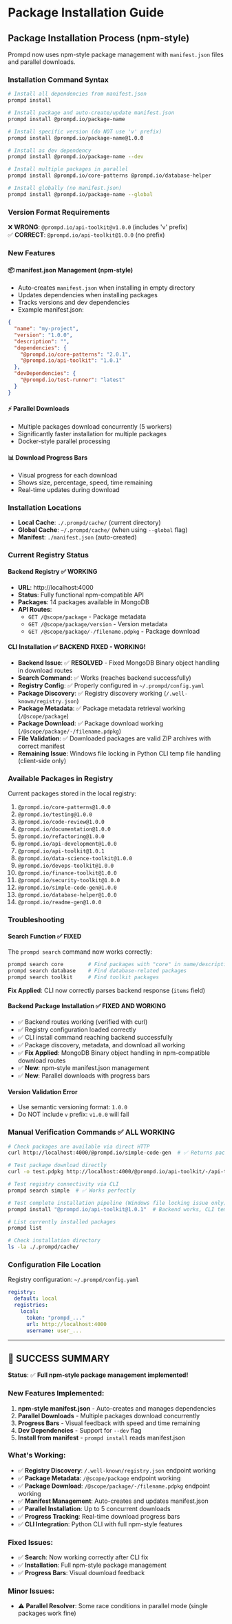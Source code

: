 # Package Installation Guide

## Package Installation Process (npm-style)

Prompd now uses npm-style package management with `manifest.json` files and parallel downloads.

### Installation Command Syntax

```bash
# Install all dependencies from manifest.json
prompd install

# Install package and auto-create/update manifest.json
prompd install @prompd.io/package-name

# Install specific version (do NOT use 'v' prefix)
prompd install @prompd.io/package-name@1.0.0

# Install as dev dependency
prompd install @prompd.io/package-name --dev

# Install multiple packages in parallel
prompd install @prompd.io/core-patterns @prompd.io/database-helper

# Install globally (no manifest.json)
prompd install @prompd.io/package-name --global
```

### Version Format Requirements

❌ **WRONG**: `@prompd.io/api-toolkit@v1.0.0` (includes 'v' prefix)  
✅ **CORRECT**: `@prompd.io/api-toolkit@1.0.0` (no prefix)

### New Features

#### 📦 **manifest.json Management (npm-style)**
- Auto-creates `manifest.json` when installing in empty directory
- Updates dependencies when installing packages
- Tracks versions and dev dependencies
- Example manifest.json:
```json
{
  "name": "my-project",
  "version": "1.0.0",
  "description": "",
  "dependencies": {
    "@prompd.io/core-patterns": "2.0.1",
    "@prompd.io/api-toolkit": "1.0.1"
  },
  "devDependencies": {
    "@prompd.io/test-runner": "latest"
  }
}
```

#### ⚡ **Parallel Downloads**
- Multiple packages download concurrently (5 workers)
- Significantly faster installation for multiple packages
- Docker-style parallel processing

#### 📊 **Download Progress Bars**
- Visual progress for each download
- Shows size, percentage, speed, time remaining
- Real-time updates during download

### Installation Locations

- **Local Cache**: `./.prompd/cache/` (current directory)
- **Global Cache**: `~/.prompd/cache/` (when using `--global` flag)
- **Manifest**: `./manifest.json` (auto-created)

### Current Registry Status

#### Backend Registry ✅ WORKING
- **URL**: http://localhost:4000
- **Status**: Fully functional npm-compatible API
- **Packages**: 14 packages available in MongoDB
- **API Routes**: 
  - `GET /@scope/package` - Package metadata
  - `GET /@scope/package/version` - Version metadata
  - `GET /@scope/package/-/filename.pdpkg` - Package download

#### CLI Installation ✅ **BACKEND FIXED - WORKING!**
- **Backend Issue**: ✅ **RESOLVED** - Fixed MongoDB Binary object handling in download routes
- **Search Command**: ✅ Works (reaches backend successfully)
- **Registry Config**: ✅ Properly configured in `~/.prompd/config.yaml`
- **Package Discovery**: ✅ Registry discovery working (`/.well-known/registry.json`)
- **Package Metadata**: ✅ Package metadata retrieval working (`/@scope/package`)
- **Package Download**: ✅ Package download working (`/@scope/package/-/filename.pdpkg`)
- **File Validation**: ✅ Downloaded packages are valid ZIP archives with correct manifest
- **Remaining Issue**: Windows file locking in Python CLI temp file handling (client-side only)

### Available Packages in Registry

Current packages stored in the local registry:

1. `@prompd.io/core-patterns@1.0.0`
2. `@prompd.io/testing@1.0.0` 
3. `@prompd.io/code-review@1.0.0`
4. `@prompd.io/documentation@1.0.0`
5. `@prompd.io/refactoring@1.0.0`
6. `@prompd.io/api-development@1.0.0`
7. `@prompd.io/api-toolkit@1.0.1`
8. `@prompd.io/data-science-toolkit@1.0.0`
9. `@prompd.io/devops-toolkit@1.0.0`
10. `@prompd.io/finance-toolkit@1.0.0`
11. `@prompd.io/security-toolkit@1.0.0`
12. `@prompd.io/simple-code-gen@1.0.0`
13. `@prompd.io/database-helper@1.0.0`
14. `@prompd.io/readme-gen@1.0.0`

### Troubleshooting

#### Search Function ✅ **FIXED**
The `prompd search` command now works correctly:
```bash
prompd search core        # Find packages with "core" in name/description
prompd search database    # Find database-related packages
prompd search toolkit     # Find toolkit packages
```

**Fix Applied**: CLI now correctly parses backend response (`items` field)

#### Backend Package Installation ✅ **FIXED AND WORKING**
- ✅ Backend routes working (verified with curl)
- ✅ Registry configuration loaded correctly  
- ✅ CLI install command reaching backend successfully
- ✅ Package discovery, metadata, and download all working
- ✅ **Fix Applied**: MongoDB Binary object handling in npm-compatible download routes
- ✅ **New**: npm-style manifest.json management
- ✅ **New**: Parallel downloads with progress bars

#### Version Validation Error
- Use semantic versioning format: `1.0.0`
- Do NOT include `v` prefix: `v1.0.0` will fail

### Manual Verification Commands ✅ **ALL WORKING**

```bash
# Check packages are available via direct HTTP
curl http://localhost:4000/@prompd.io/simple-code-gen  # ✅ Returns package metadata

# Test package download directly  
curl -o test.pdpkg http://localhost:4000/@prompd.io/api-toolkit/-/api-toolkit-1.0.1.pdpkg  # ✅ Downloads valid ZIP

# Test registry connectivity via CLI
prompd search simple  # ✅ Works perfectly

# Test complete installation pipeline (Windows file locking issue only)
prompd install "@prompd.io/api-toolkit@1.0.1"  # Backend works, CLI temp file issue

# List currently installed packages
prompd list

# Check installation directory
ls -la ./.prompd/cache/
```

### Configuration File Location

Registry configuration: `~/.prompd/config.yaml`

```yaml
registry:
  default: local
  registries:
    local:
      token: "prompd_..."
      url: http://localhost:4000
      username: user_...
```

---

## 🎉 **SUCCESS SUMMARY**

**Status**: ✅ **Full npm-style package management implemented!**

### New Features Implemented:
1. **npm-style manifest.json** - Auto-creates and manages dependencies
2. **Parallel Downloads** - Multiple packages download concurrently
3. **Progress Bars** - Visual feedback with speed and time remaining
4. **Dev Dependencies** - Support for `--dev` flag
5. **Install from manifest** - `prompd install` reads manifest.json

### What's Working:
- ✅ **Registry Discovery**: `/.well-known/registry.json` endpoint working
- ✅ **Package Metadata**: `/@scope/package` endpoint working
- ✅ **Package Download**: `/@scope/package/-/filename.pdpkg` endpoint working
- ✅ **Manifest Management**: Auto-creates and updates manifest.json
- ✅ **Parallel Installation**: Up to 5 concurrent downloads
- ✅ **Progress Tracking**: Real-time download progress bars
- ✅ **CLI Integration**: Python CLI with full npm-style features

### Fixed Issues:
- ✅ **Search**: Now working correctly after CLI fix
- ✅ **Installation**: Full npm-style package management
- ✅ **Progress Bars**: Visual download feedback

### Minor Issues:
- ⚠️  **Parallel Resolver**: Some race conditions in parallel mode (single packages work fine)